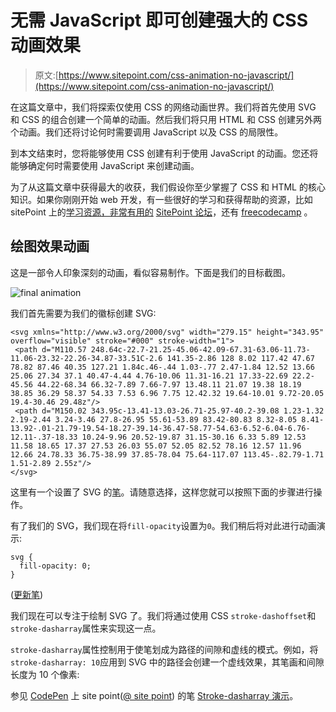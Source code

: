 # 无需 JavaScript 即可创建强大的 CSS 动画效果

> 原文:[https://www.sitepoint.com/css-animation-no-javascript/](https://www.sitepoint.com/css-animation-no-javascript/)

在这篇文章中，我们将探索仅使用 CSS 的网络动画世界。我们将首先使用 SVG 和 CSS 的组合创建一个简单的动画。然后我们将只用 HTML 和 CSS 创建另外两个动画。我们还将讨论何时需要调用 JavaScript 以及 CSS 的局限性。

到本文结束时，您将能够使用 CSS 创建有利于使用 JavaScript 的动画。您还将能够确定何时需要使用 JavaScript 来创建动画。

为了从这篇文章中获得最大的收获，我们假设你至少掌握了 CSS 和 HTML 的核心知识。如果你刚刚开始 web 开发，有一些很好的学习和获得帮助的资源，比如 sitePoint 上的[学习资源，非常有用的](https://www.sitepoint.com/premium/library) [SitePoint 论坛](https://www.sitepoint.com/community/)，还有 [freecodecamp](https://www.freecodecamp.org) 。

## 绘图效果动画

这是一部令人印象深刻的动画，看似容易制作。下面是我们的目标截图。

![final animation](../Images/aeabc4c3ba35c13be86576e1c58b33e8.png)

我们首先需要为我们的徽标创建 SVG:

```
<svg xmlns="http://www.w3.org/2000/svg" width="279.15" height="343.95" overflow="visible" stroke="#000" stroke-width="1">
 <path d="M110.57 248.64c-22.7-21.25-45.06-42.09-67.31-63.06-11.73-11.06-23.32-22.26-34.87-33.51C-2.6 141.35-2.86 128 8.02 117.42 47.67 78.82 87.46 40.35 127.21 1.84c.46-.44 1.03-.77 2.47-1.84 12.52 13.66 25.06 27.34 37.1 40.47-4.44 4.76-10.06 11.31-16.21 17.33-22.69 22.2-45.56 44.22-68.34 66.32-7.89 7.66-7.97 13.48.11 21.07 19.38 18.19 38.85 36.29 58.37 54.33 7.53 6.96 7.75 12.42.32 19.64-10.01 9.72-20.05 19.4-30.46 29.48z"/>
 <path d="M150.02 343.95c-13.41-13.03-26.71-25.97-40.2-39.08 1.23-1.32 2.19-2.44 3.24-3.46 27.8-26.95 55.61-53.89 83.42-80.83 8.32-8.05 8.41-13.92-.01-21.79-19.54-18.27-39.14-36.47-58.77-54.63-6.52-6.04-6.76-12.11-.37-18.33 10.24-9.96 20.52-19.87 31.15-30.16 6.33 5.89 12.53 11.58 18.65 17.37 27.53 26.03 55.07 52.05 82.52 78.16 12.57 11.96 12.66 24.78.33 36.75-38.99 37.85-78.04 75.64-117.07 113.45-.82.79-1.71 1.51-2.89 2.55z"/>
</svg> 
```

这里有一个设置了 SVG 的[笔](https://codepen.io/SitePoint/pen/ZEBEEbw)。请随意选择，这样您就可以按照下面的步骤进行操作。

有了我们的 SVG，我们现在将`fill-opacity`设置为`0`。我们稍后将对此进行动画演示:

```
svg {
  fill-opacity: 0;
} 
```

([更新笔](https://codepen.io/SitePoint/pen/xxRxxOb))

我们现在可以专注于绘制 SVG 了。我们将通过使用 CSS `stroke-dashoffset`和`stroke-dasharray`属性来实现这一点。

`stroke-dasharray`属性控制用于使笔划成为路径的间隙和虚线的模式。例如，将`stroke-dasharray: 10`应用到 SVG 中的路径会创建一个虚线效果，其笔画和间隙长度为 10 个像素:

参见 [CodePen](https://codepen.io) 上 site point([@ site point](https://codepen.io/SitePoint))
的笔 [Stroke-dasharray 演示](https://codepen.io/SitePoint/pen/XWNWWNv)。